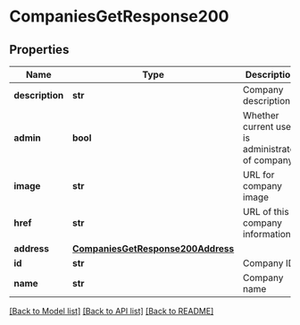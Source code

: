 # CompaniesGetResponse200

## Properties
Name | Type | Description | Notes
------------ | ------------- | ------------- | -------------
**description** | **str** | Company description | [optional] 
**admin** | **bool** | Whether current user is administrator of company | [optional] 
**image** | **str** | URL for company image | [optional] 
**href** | **str** | URL of this company information | [optional] 
**address** | [**CompaniesGetResponse200Address**](CompaniesGetResponse200Address.md) |  | [optional] 
**id** | **str** | Company ID | [optional] 
**name** | **str** | Company name | [optional] 

[[Back to Model list]](../README.md#documentation-for-models) [[Back to API list]](../README.md#documentation-for-api-endpoints) [[Back to README]](../README.md)


